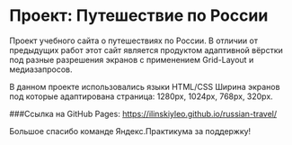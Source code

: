 # Проект: Путешествие по России

Проект учебного сайта о путешествиях по России.
В отличии от предыдущих работ этот сайт является продуктом адаптивной вёрстки под разные разрешения экранов с применением Grid-Layout и медиазапросов.

В данном проекте использовались языки HTML/CSS
Ширина экранов под которые адаптирована страница: 1280px, 1024px, 768px, 320px.

###Ссылка на GitHub Pages: https://ilinskiyleo.github.io/russian-travel/

Большое спасибо команде Яндекс.Практикума за поддержку!
